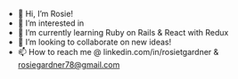 - 👋 Hi, I’m Rosie!
- 👀 I’m interested in 
- 🌱 I’m currently learning Ruby on Rails & React with Redux
- 💞️ I’m looking to collaborate on new ideas!
- 📫 How to reach me @ linkedin.com/in/rosietgardner & rosiegardner78@gmail.com

<!---
rosiegardner/rosiegardner is a ✨ special ✨ repository because its `README.md` (this file) appears on your GitHub profile.
You can click the Preview link to take a look at your changes.
--->
